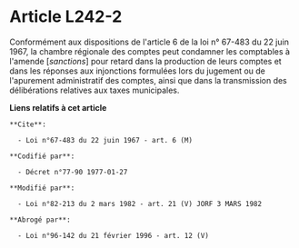 # Article L242-2

Conformément aux dispositions de l'article 6 de la loi n° 67-483 du 22 juin 1967, la chambre régionale des comptes peut
condamner les comptables à l'amende [*sanctions*] pour retard dans la production de leurs comptes et dans les réponses aux
injonctions formulées lors du jugement ou de l'apurement administratif des comptes, ainsi que dans la transmission des
délibérations relatives aux taxes municipales.

**Liens relatifs à cet article**

	**Cite**:

	  - Loi n°67-483 du 22 juin 1967 - art. 6 (M)

	**Codifié par**:

	  - Décret n°77-90 1977-01-27

	**Modifié par**:

	  - Loi n°82-213 du 2 mars 1982 - art. 21 (V) JORF 3 MARS 1982

	**Abrogé par**:

	  - Loi n°96-142 du 21 février 1996 - art. 12 (V)
